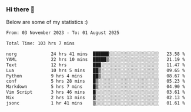 ### Hi there 👋
Below are some of my statistics :)

<!--START_SECTION:waka-->

```txt
From: 03 November 2023 - To: 01 August 2025

Total Time: 103 hrs 7 mins

norg             24 hrs 41 mins  ██████░░░░░░░░░░░░░░░░░░░   23.58 %
YAML             22 hrs 10 mins  █████▒░░░░░░░░░░░░░░░░░░░   21.19 %
Text             12 hrs          ███░░░░░░░░░░░░░░░░░░░░░░   11.47 %
Lua              10 hrs 5 mins   ██▒░░░░░░░░░░░░░░░░░░░░░░   09.65 %
Python           9 hrs 4 mins    ██▒░░░░░░░░░░░░░░░░░░░░░░   08.67 %
conf             5 hrs 28 mins   █▒░░░░░░░░░░░░░░░░░░░░░░░   05.23 %
Markdown         5 hrs 7 mins    █▒░░░░░░░░░░░░░░░░░░░░░░░   04.90 %
Vim Script       3 hrs 46 mins   █░░░░░░░░░░░░░░░░░░░░░░░░   03.61 %
Nix              2 hrs 13 mins   ▓░░░░░░░░░░░░░░░░░░░░░░░░   02.13 %
jsonc            1 hr 41 mins    ▒░░░░░░░░░░░░░░░░░░░░░░░░   01.61 %
```

<!--END_SECTION:waka-->

<!--
**KlapenHz/KlapenHz** is a ✨ _special_ ✨ repository because its `README.md` (this file) appears on your GitHub profile.

Here are some ideas to get you started:

- 🔭 I’m currently working on ...
- 🌱 I’m currently learning ...
- 👯 I’m looking to collaborate on ...
- 🤔 I’m looking for help with ...
- 💬 Ask me about ...
- 📫 How to reach me: ...
- 😄 Pronouns: ...
- ⚡ Fun fact: ...
-->
